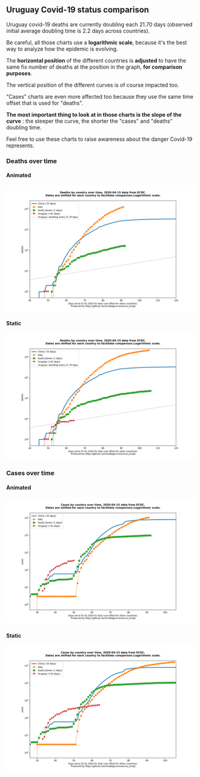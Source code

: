 ## Uruguay Covid-19 status comparison 

Uruguay covid-19 deaths are currently doubling each 21.70 days (observed initial average doubling time is 2.2 days across countries).



Be careful, all those charts use a **logarithmic scale**, because it's the best way to analyze how the epidemic is evolving.
 
The **horizontal position** of the different countries is **adjusted** to have the same fix number of deaths at the position in the graph, **for comparison purposes**.

The vertical position of the different curves is of course impacted too.

"Cases" charts are even more affected too because they use the same time offset that is used for "deaths".

**The most important thing to look at in those charts is the slope of the curve** : the steeper the curve, the shorter the "cases" and "deaths" doubling time.

Feel free to use these charts to raise awareness about the danger Covid-19 represents. 


 
### Deaths over time
 
#### Animated
![Uruguay covid-19 deaths animated chart](https://raw.githubusercontent.com/madlag/coronavirus_study/master/notebooks/graphs/2020-04-15/countries/Uruguay/2020-04-15_Uruguay_deaths.gif "Uruguay covid-19 deaths animated chart")   
 
#### Static
![Uruguay covid-19 deaths static chart](https://raw.githubusercontent.com/madlag/coronavirus_study/master/notebooks/graphs/2020-04-15/countries/Uruguay/2020-04-15_Uruguay_deaths.png "Uruguay covid-19 deaths static chart")   

 
### Cases over time
 
#### Animated
![Uruguay covid-19 cases animated chart](https://raw.githubusercontent.com/madlag/coronavirus_study/master/notebooks/graphs/2020-04-15/countries/Uruguay/2020-04-15_Uruguay_cases.gif "Uruguay covid-19 cases animated chart")   
 
#### Static
![Uruguay covid-19 cases static chart](https://raw.githubusercontent.com/madlag/coronavirus_study/master/notebooks/graphs/2020-04-15/countries/Uruguay/2020-04-15_Uruguay_cases.png "Uruguay covid-19 cases static chart")   

